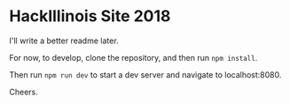 # HackIllinois Site 2018

I'll write a better readme later.

For now, to develop, clone the repository, and then run `npm install`.

Then run `npm run dev` to start a dev server and navigate to localhost:8080.

Cheers.
